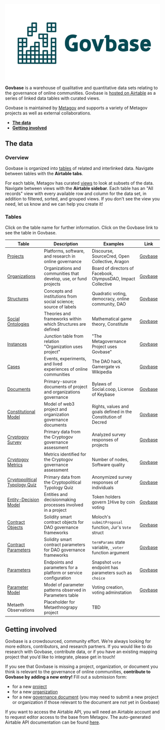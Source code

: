 ![Logo](/govbase_logo.png)

**Govbase** is a warehouse of qualitative and quantitative data sets relating to the governance of online communities. Govbase is [hosted on Airtable](https://airtable.com/shrgnUrj0dqzZDsOd) as a series of linked data tables with curated views. 

Govbase is maintained by [Metagov](https://metagov.org) and supports a variety of Metagov projects as well as external collaborations.

- [**The data**](#the-data) 
- [**Getting involved**](#getting-involved)

## The data

### Overview
Govbase is organized into [tables](https://en.wikipedia.org/wiki/Table_(database)) of related and interlinked data. Navigate between tables with the **Airtable tabs**. 

For each table, Metagov has curated [views](https://en.wikipedia.org/wiki/View_(SQL)) to look at subsets of the data. Navigate between views with the **Airtable sidebar**. Each table has an "All records" view with every available row and column for the data set, in addition to filtered, sorted, and grouped views. If you don't see the view you need, let us know and we can help you create it!

### Tables

Click on the table name for further information. Click on the Govbase link to see the table in Govbase.

| Table | Description                                                       | Examples                                           | Link |
|-------------------------------|-------------------------------------------------------------------|----------------------------------------------------|------|
| [Projects](./docs/projects) | Platforms, software, and research in online governance | Discourse, SourceCred, Open Collective, Aragon     | [Govbase](https://airtable.com/shrgnUrj0dqzZDsOd/tblvk3EFzcoCFvXXi/viwTisATNcua7os4y) |
| [Organizations](./docs/organizations) | Organizations and communities that develop, use, or fund projects | Board of directors of Facebook, OlympusDAO, Impact Collective | [Govbase](https://airtable.com/shrgnUrj0dqzZDsOd/tblNFm5I8KotgPNNS/viwEaKcLbdb2T5b3Q) |
| [Structures](./docs/structures) | Concepts and institutions from social science; source of labels | Quadratic voting, democracy, online community, DAO | [Govbase](https://airtable.com/shrgnUrj0dqzZDsOd/tblm1Lfumna1vlGaQ/viwyMnier3mnrvcHX) |
| [Social Ontologies](./docs/ontologies) | Theories and frameworks within which Structures are defined | Mathematical game theory, Constitute | [Govbase](https://airtable.com/shrgnUrj0dqzZDsOd/tblXLaQeoKygb4ais/viw3rNQQfK1S6ipfe) |
| [Instances](./docs/instances) | Junction table from relation "Organization uses project" | "The Metagovernance Project uses Govbase" | [Govbase](https://airtable.com/shrgnUrj0dqzZDsOd/tbl5H7mz84HXMIvuy/viwIQ1hXjEB0kPW07) |
| [Cases](./docs/cases) | Events, experiments, and lived experiences of online communities  | The DAO hack, Gamergate vs Wikipedia | [Govbase](https://airtable.com/shrgnUrj0dqzZDsOd/tblqYoJJKkPnteCbP/viwPOnvn9Xd73A5dW) |
| [Documents](./docs/documents) | Primary-source documents of project and organizations governance  | Bylaws of Social.coop, License of Keybase | [Govbase](https://airtable.com/shrgnUrj0dqzZDsOd/tblh8o2b7sNPq2yGz/viwUEtsRJkkp5L1P8) |
| [Constitutional Model](./docs/constitutional-model) | Model of web3 project and organization governance documents | Rights, values and goals defined in the Constitution of Decred |  [Govbase](https://airtable.com/shrgnUrj0dqzZDsOd/tbltBIhUFqZE1tfle/viw6J9mO9wrlSh3cg) |
| [Cryptogov Survey](./docs/cryptogov) | Primary data from the Cryptogov governance assessment | Analyzed survey responses of projects |  [Govbase](https://airtable.com/shrgnUrj0dqzZDsOd/tblYWk1xdCxhhohgL/viwbpL2ZQQimvsGtc) |
| [Cryptogov Metrics](./docs/cryptogov) | Metrics identified for the Cryptogov governance assessment | Number of nodes, Software quality | [Govbase](https://airtable.com/shrgnUrj0dqzZDsOd/tbl1Zq9LLgpcW7EZs/viwYnpB7331O6AHhL) |
| [Cryptopolitical Typology Quiz](./docs/cryptopolitics) | Primary data from the Cryptopolitical Typology Quiz | Anonymized survey responses of individuals | [Govbase](https://airtable.com/shrgnUrj0dqzZDsOd/tblvwbt4KFm8MOSUQ/viwfF8wIITUoDzNEn) |
| [Entity-Decision Model](./docs/ed-model) | Entities and decisionmaking processes involved in a project | Token holders govern 1Hive by coin voting | [Govbase](https://airtable.com/shrgnUrj0dqzZDsOd/tbllAED0vCyzbTiw8/viwySREZ6xNsVocRw) | 
| [Contract Objects](./docs/smart-contracts) | Solidity smart contract objects for DAO governance frameworks | Moloch's `submitProposal` function, Jur's `Vote` struct |  [Govbase](https://airtable.com/shrgnUrj0dqzZDsOd/tbl0kGdUES0KtBXlH/viwYBzuLn6GtrmVcn) |
| [Contract Parameters](./docs/smart-contracts)  | Solidity smart contract parameters for DAO governance frameworks  | `termParams` state variable, `_voter` function argument  |  [Govbase](https://airtable.com/shrgnUrj0dqzZDsOd/tbldPB1uhZot8oVT6/viw5mRJDJmAVT41Mo)
| [Parameters](./docs/parameters) | Endpoints and parameters for a platform or service configuration | Snapshot `vote` endpoint has parameters such as `choice` | [Govbase](https://airtable.com/shrgnUrj0dqzZDsOd/tblp5kVnv5P2yhppZ/viwjyRrh7xEng69XD) |
| [Parameter Model](./docs/parameters) | Model of parameter patterns observed in Parameters table | Voting creation, voting adminstation | [Govbase](https://airtable.com/shrgnUrj0dqzZDsOd/tblPbKLkWeRRriBDK/viwgkNVEaFKkXXPJG) | 
| Metaeth Observations | Placeholder for Metaethnograpy project | TBD |  |

## Getting involved
Govbase is a crowdsourced, community effort. We’re always looking for more editors, contributors, and research partners. If you would like to do research with Govbase, contribute data, or if you have an existing mapping project that you’d like to integrate, please get in touch!

If you see that Govbase is missing a project, organization, or document you think is relevant to the governance of online communities, **contribute to Govbase by adding a new entry!** Fill out a submission form:
- for a new [project](https://airtable.com/shr1BcXojViDgTOdX)
- for a new [organization](https://airtable.com/shrH8YqwrQMTrFUOu)
- for a new [governance document](https://airtable.com/shrYcazDD1l2xG65m) (you may need to submit a new project or organization if those relevant to the document are not yet in Govbase)

If you want to access the Airtable API, you will need an Airtable account and to request editor access to the base from Metagov. The auto-generated Airtable API documentation can be found [here](https://airtable.com/appx3e9Przn9iprkU/api/docs). 
